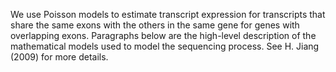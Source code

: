 We use Poisson models to estimate transcript expression for transcripts that share the same exons with the others in the same gene for genes with overlapping exons. Paragraphs below are the high-level description of the mathematical models used to model the sequencing process. See H. Jiang (2009) for more details.
